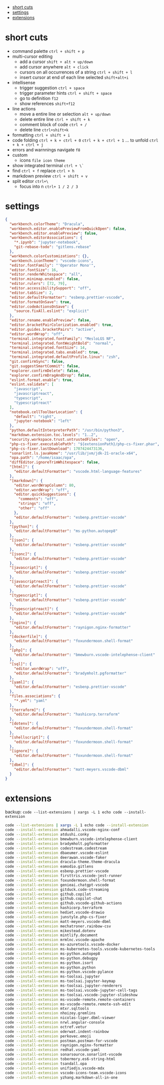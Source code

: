 - [short cuts](#short-cuts)
- [settings](#settings)
- [extensions](#extensions)

# short cuts

- command palette `ctrl + shift + p`
- multi-cursor editing
  - add a cursor `shift + alt + up/down`
  - add cursor anywhere `alt + click`
  - cursors on all occurrences of a string `ctrl + shift + l`
  - insert cursor at end of each line selected `shift+alt+i`
- intellisense
  - trigger suggestion `ctrl + space`
  - trigger parameter hints `ctrl + shift + space`
  - go to definition `f12`
  - show references `shift+f12`
- line actions
  - move a entire line or selection `alt + up/down`
  - delete entire line `ctrl + shift + k`
  - comment block of code `ctrl + /`
  - delete line `ctrl+shift+k`
- formatting `ctrl + shift + i`
- code folding `ctrl + k + ctrl + 0` `ctrl + k + ctrl + 1` ... to unfold `ctrl + k + ctrl + j`
- errors and warnnings navigate `f8`
- custom
  - icons `file icon theme`
- show integrated terminal `` ctrl + \`  ``
- find `ctrl + f` replace `ctrl + h`
- markdown preview `ctrl + shift + v`
- split editor `ctrl+\`
  - focus into n `ctrl+ 1 / 2 / 3`

# settings

```json
{
  "workbench.colorTheme": "Dracula",
  "workbench.editor.enablePreviewFromQuickOpen": false,
  "workbench.editor.enablePreview": false,
  "workbench.editorAssociations": {
    "*.ipynb": "jupyter-notebook",
    "git-rebase-todo": "gitlens.rebase"
  },
  "workbench.colorCustomizations": {},
  "workbench.iconTheme": "vscode-icons",
  "editor.fontFamily": "'Operator Mono'",
  "editor.fontSize": 16,
  "editor.renderWhitespace": "all",
  "editor.minimap.enabled": false,
  "editor.rulers": [72, 79],
  "editor.accessibilitySupport": "off",
  "editor.tabSize": 2,
  "editor.defaultFormatter": "esbenp.prettier-vscode",
  "editor.formatOnSave": true,
  "editor.codeActionsOnSave": {
    "source.fixAll.eslint": "explicit"
  },
  "editor.rename.enablePreview": false,
  "editor.bracketPairColorization.enabled": true,
  "editor.guides.bracketPairs": "active",
  "editor.wordWrap": "off",
  "terminal.integrated.fontFamily": "MesloLGS NF",
  "terminal.integrated.fontWeightBold": "normal",
  "terminal.integrated.fontSize": 14,
  "terminal.integrated.tabs.enabled": true,
  "terminal.integrated.defaultProfile.linux": "zsh",
  "git.confirmSync": false,
  "git.suggestSmartCommit": false,
  "explorer.confirmDelete": false,
  "explorer.confirmDragAndDrop": false,
  "eslint.format.enable": true,
  "eslint.validate": [
    "javascript",
    "javascriptreact",
    "typescript",
    "typescriptreact"
  ],
  "notebook.cellToolbarLocation": {
    "default": "right",
    "jupyter-notebook": "left"
  },
  "python.defaultInterpreterPath": "/usr/bin/python3",
  "markdown.extension.toc.levels": "1..2",
  "security.workspace.trust.untrustedFiles": "open",
  "php-cs-fixer.executablePath": "${extensionPath}/php-cs-fixer.phar",
  "php-cs-fixer.lastDownload": 1707424473136,
  "sonarlint.ls.javaHome": "/usr/lib/jvm/jdk-21-oracle-x64",
  "opa.path": "/home/isaac/opa",
  "diffEditor.ignoreTrimWhitespace": false,
  "[html]": {
    "editor.defaultFormatter": "vscode.html-language-features"
  },
  "[markdown]": {
    "editor.wordWrapColumn": 80,
    "editor.wordWrap": "off",
    "editor.quickSuggestions": {
      "comments": "off",
      "strings": "off",
      "other": "off"
    },
    "editor.defaultFormatter": "esbenp.prettier-vscode"
  },
  "[python]": {
    "editor.defaultFormatter": "ms-python.autopep8"
  },
  "[json]": {
    "editor.defaultFormatter": "esbenp.prettier-vscode"
  },
  "[jsonc]": {
    "editor.defaultFormatter": "esbenp.prettier-vscode"
  },
  "[javascript]": {
    "editor.defaultFormatter": "esbenp.prettier-vscode"
  },
  "[javascriptreact]": {
    "editor.defaultFormatter": "esbenp.prettier-vscode"
  },
  "[typescript]": {
    "editor.defaultFormatter": "esbenp.prettier-vscode"
  },
  "[typescriptreact]": {
    "editor.defaultFormatter": "esbenp.prettier-vscode"
  },
  "[nginx]": {
    "editor.defaultFormatter": "raynigon.nginx-formatter"
  },
  "[dockerfile]": {
    "editor.defaultFormatter": "foxundermoon.shell-format"
  },
  "[php]": {
    "editor.defaultFormatter": "bmewburn.vscode-intelephense-client"
  },
  "[sql]": {
    "editor.wordWrap": "off",
    "editor.defaultFormatter": "bradymholt.pgformatter"
  },
  "[yaml]": {
    "editor.defaultFormatter": "esbenp.prettier-vscode"
  },
  "files.associations": {
    "*.yml": "yaml"
  },
  "[terraform]": {
    "editor.defaultFormatter": "hashicorp.terraform"
  },
  "[dotenv]": {
    "editor.defaultFormatter": "foxundermoon.shell-format"
  },
  "[shellscript]": {
    "editor.defaultFormatter": "foxundermoon.shell-format"
  },
  "[ignore]": {
    "editor.defaultFormatter": "foxundermoon.shell-format"
  },
  "[dbml]": {
    "editor.defaultFormatter": "matt-meyers.vscode-dbml"
  }
}
```

# extensions

backup: `code --list-extensions | xargs -L 1 echo code --install-extension`

```sh
code --list-extensions | xargs -L 1 echo code --install-extension
code --install-extension ahmadalli.vscode-nginx-conf
code --install-extension atdushi.conky
code --install-extension bmewburn.vscode-intelephense-client
code --install-extension bradymholt.pgformatter
code --install-extension codestream.codestream
code --install-extension dbaeumer.vscode-eslint
code --install-extension deerawan.vscode-faker
code --install-extension dracula-theme.theme-dracula
code --install-extension eamodio.gitlens
code --install-extension esbenp.prettier-vscode
code --install-extension firsttris.vscode-jest-runner
code --install-extension foxundermoon.shell-format
code --install-extension genieai.chatgpt-vscode
code --install-extension gitduck.code-streaming
code --install-extension github.copilot
code --install-extension github.copilot-chat
code --install-extension github.vscode-github-actions
code --install-extension hashicorp.terraform
code --install-extension hediet.vscode-drawio
code --install-extension junstyle.php-cs-fixer
code --install-extension matt-meyers.vscode-dbml
code --install-extension mechatroner.rainbow-csv
code --install-extension mikestead.dotenv
code --install-extension mintlify.document
code --install-extension mrmlnc.vscode-apache
code --install-extension ms-azuretools.vscode-docker
code --install-extension ms-kubernetes-tools.vscode-kubernetes-tools
code --install-extension ms-python.autopep8
code --install-extension ms-python.debugpy
code --install-extension ms-python.isort
code --install-extension ms-python.python
code --install-extension ms-python.vscode-pylance
code --install-extension ms-toolsai.jupyter
code --install-extension ms-toolsai.jupyter-keymap
code --install-extension ms-toolsai.jupyter-renderers
code --install-extension ms-toolsai.vscode-jupyter-cell-tags
code --install-extension ms-toolsai.vscode-jupyter-slideshow
code --install-extension ms-vscode-remote.remote-containers
code --install-extension ms-vscode-remote.remote-ssh-edit
code --install-extension mtxr.sqltools
code --install-extension nhoizey.gremlins
code --install-extension nicolas-liger.dbml-viewer
code --install-extension nrwl.angular-console
code --install-extension octref.vetur
code --install-extension oderwat.indent-rainbow
code --install-extension perkovec.emoji
code --install-extension postman.postman-for-vscode
code --install-extension raynigon.nginx-formatter
code --install-extension redhat.vscode-yaml
code --install-extension sonarsource.sonarlint-vscode
code --install-extension tobermory.es6-string-html
code --install-extension tsandall.opa
code --install-extension unifiedjs.vscode-mdx
code --install-extension vscode-icons-team.vscode-icons
code --install-extension yzhang.markdown-all-in-one
```
